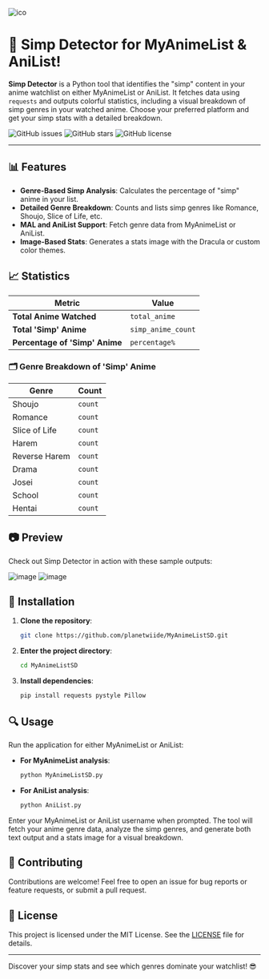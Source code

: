 ![ico](https://github.com/user-attachments/assets/bd6a7a9d-b55c-45a5-baf7-94ac1ed59544)

# 👘 Simp Detector for MyAnimeList & AniList!


**Simp Detector** is a Python tool that identifies the "simp" content in your anime watchlist on either MyAnimeList or AniList. It fetches data using `requests` and outputs colorful statistics, including a visual breakdown of simp genres in your watched anime. Choose your preferred platform and get your simp stats with a detailed breakdown.

![GitHub issues](https://img.shields.io/github/issues/planetwiide/MyAnimeListSD?style=flat-square) 
![GitHub stars](https://img.shields.io/github/stars/planetwiide/MyAnimeListSD?style=flat-square) 
![GitHub license](https://img.shields.io/github/license/planetwiide/MyAnimeListSD?style=flat-square)

---

## 📊 Features

- **Genre-Based Simp Analysis**: Calculates the percentage of "simp" anime in your list.
- **Detailed Genre Breakdown**: Counts and lists simp genres like Romance, Shoujo, Slice of Life, etc.
- **MAL and AniList Support**: Fetch genre data from MyAnimeList or AniList.
- **Image-Based Stats**: Generates a stats image with the Dracula or custom color themes.

## 📈 Statistics

| Metric                          | Value       |
|---------------------------------|-------------|
| **Total Anime Watched**         | `total_anime` |
| **Total 'Simp' Anime**          | `simp_anime_count` |
| **Percentage of 'Simp' Anime**  | `percentage%` |

### 🗂️ Genre Breakdown of 'Simp' Anime

| Genre             | Count |
|-------------------|-------|
| Shoujo            | `count` |
| Romance           | `count` |
| Slice of Life     | `count` |
| Harem             | `count` |
| Reverse Harem     | `count` |
| Drama             | `count` |
| Josei             | `count` |
| School            | `count` |
| Hentai            | `count` |

## 📷 Preview

Check out Simp Detector in action with these sample outputs:

![image](https://github.com/user-attachments/assets/cf74767c-650f-4394-85c5-bc5cea002783)
![image](https://github.com/user-attachments/assets/1918ab72-2bb9-4fa0-8736-6fd734decfa4)



## 🚀 Installation

1. **Clone the repository**:
   ```bash
   git clone https://github.com/planetwiide/MyAnimeListSD.git
   ```
   
2. **Enter the project directory**:
   ```bash
   cd MyAnimeListSD
   ```
   
3. **Install dependencies**:
   ```bash
   pip install requests pystyle Pillow
   ```

## 🔍 Usage

Run the application for either MyAnimeList or AniList:

- **For MyAnimeList analysis**:
  ```bash
  python MyAnimeListSD.py
  ```
  
- **For AniList analysis**:
  ```bash
  python AniList.py
  ```

Enter your MyAnimeList or AniList username when prompted. The tool will fetch your anime genre data, analyze the simp genres, and generate both text output and a stats image for a visual breakdown.

## 🤝 Contributing

Contributions are welcome! Feel free to open an issue for bug reports or feature requests, or submit a pull request.

## 📜 License

This project is licensed under the MIT License. See the [LICENSE](LICENSE) file for details.

---
Discover your simp stats and see which genres dominate your watchlist! 😎
